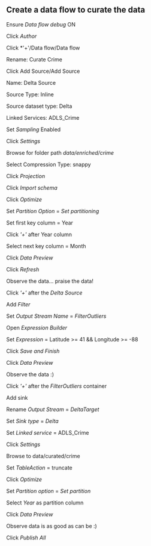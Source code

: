## Create a data flow to curate the data

Ensure *Data flow debug* ON

Click *Author*

Click *'+'/Data flow/Data flow

Rename: Curate Crime

Click Add Source/Add Source

Name: Delta Source

Source Type: Inline

Source dataset type: Delta

Linked Services: ADLS_Crime

Set *Sampling* Enabled

Click *Settings*

Browse for folder path *data/enriched/crime*

Select Compression Type: snappy

Click *Projection*

Click *Import schema*

Click *Optimize*

Set *Partition Option* = *Set partitioning*

Set first key column = Year

Click *'+'* after Year column

Select next key column = Month

Click *Data Preview* 

Click *Refresh*

Observe the data... praise the data!

Click *'+'* after the *Delta Source*

Add *Filter*

Set *Output Stream Name* = *FilterOutliers*

Open *Expression Builder*

Set *Expression* = Latitude >= 41 && Longitude >= -88

Click *Save and Finish*

Click *Data Preview*

Observe the data :)

Click *'+'* after the *FilterOutliers* container

Add sink

Rename *Output Stream* = *DeltaTarget*

Set *Sink type* = *Delta*

Set *Linked service* = ADLS_Crime

Click *Settings*

Browse to data/curated/crime

Set *TableAction* = truncate

Click *Optimize*

Set *Partition option* = *Set partition*

Select *Year* as partition column

Click *Data Preview*

Observe data is as good as can be :)

Click *Publish All*